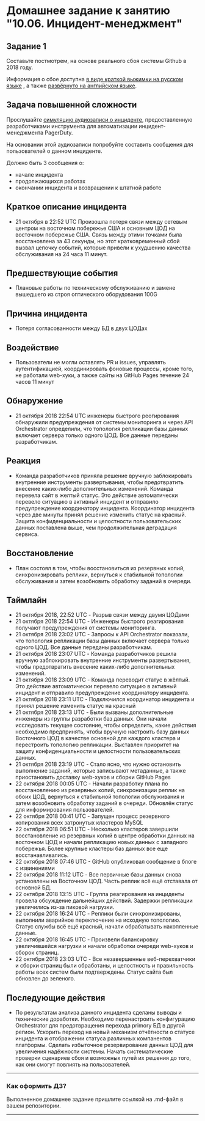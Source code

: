 # Домашнее задание к занятию "10.06. Инцидент-менеджмент"

## Задание 1

Составьте постмотрем, на основе реального сбоя системы Github в 2018 году.

Информация о сбое доступна [в виде краткой выжимки на русском языке](https://habr.com/ru/post/427301/) , а
также [развёрнуто на английском языке](https://github.blog/2018-10-30-oct21-post-incident-analysis/).

## Задача повышенной сложности

Прослушайте [симуляцию аудиозаписи о инциденте](https://youtu.be/vw6I5DYWkNA?t=1), предоставленную 
разработчиками инструмента для автоматизации инцидент-менеджмента PagerDuty.

На основании этой аудиозаписи попробуйте составить сообщения для пользователей о данном инциденте.

Должно быть 3 сообщения о:
- начале инцидента
- продолжающихся работах
- окончании инцидента и возвращении к штатной работе


## Краткое описание инцидента
* 21 октября в 22:52 UTC Произошла потеря связи между сетевым центром на восточном побережье США и основным ЦОД на восточном побережье США. Связь между этими точками была восстановлена за 43 секунды, но этот кратковременный сбой вызвал цепочку событий, которые привели к ухудшению качества обслуживания на 24 часа 11 минут.

## Предшествующие события
* Плановые работы по техническому обслуживанию и замене вышедшего из строя оптического оборудования 100G

## Причина инцидента
* Потеря согласованности между БД в двух ЦОДах

## Воздействие
* Пользователи не могли оставлять PR и issues, управлять аутентификацией, координировать фоновые процессы, кроме того, не работали web-хуки, а также сайты на GitHub Pages течение 24 часов 11 минут

## Обнаружение
* 21 октября 2018 22:54 UTC инженеры быстрого реогирования обнаружили предупреждения от системы мониторинга и через API Orchestrator определили, что топология репликации базы данных включает сервера только одного ЦОД. Все данные переданы разработчикам.

## Реакция
* Команда разработчиков приняла решение вручную заблокировать внутренние инструменты развертывания, чтобы предотвратить внесение каких-либо дополнительных изменений. Команда перевела сайт в желтый статус. Это действие автоматически перевело ситуацию в активный инцидент и отправило предупреждение координатору инцидента. Координатор инцидента через две минуты принял решение изменить статус на красный. Защита конфиденциальности и целостности пользовательских данных поставлена выше, чем продолжительная деградация сервиса.

## Восстановление
* План состоял в том, чтобы восстановиться из резервных копий, синхронизировать реплики, вернуться к стабильной топологии обслуживания и затем возобновить обработку заданий в очереди.

## Таймлайн
* 21 октября 2018, 22:52 UTC - Разрыв связи между двумя ЦОДами
* 21 октября 2018 22:54 UTC - Инженеры быстрого реагирования получают предупреждения от системы мониторинга.
* 21 октября 2018 23:02 UTC - Запросы к API Orchestrator показали, что топология репликации базы данных включает сервера только одного ЦОД. Все данные переданы разработчикам.
* 21 октября 2018 23:07 UTC - Команда разработчиков решила вручную заблокировать внутренние инструменты развертывания, чтобы предотвратить внесение каких-либо дополнительных изменений.
* 21 октября 2018 23:09 UTC - Команда переводит статус в жёлтый. Это действие автоматически перевело ситуацию в активный инцидент и отправило предупреждение координатору инцидента.
* 21 октября 2018 23:11 UTC - Подключился координатор инцидента и принял решение изменить статус на красный
* 21 октября 2018 23:13 UTC - Были вызваны дополнительные инженеры из группы разработки баз данных. Они начали исследовать текущее состояние, чтобы определить, какие действия необходимо предпринять, чтобы вручную настроить базу данных Восточного ЦОД в качестве основной для каждого кластера и перестроить топологию репликации. Выставлен приоритет на защиту конфиденциальности и целостности пользовательских данных.
* 21 октября 2018 23:19 UTC - Стало ясно, что нужно остановить выполнение заданий, которые записывают метаданные, а также приостановить доставку web-хуков и сборки GitHub Pages
* 22 октября 2018 00:05 UTC - Начали разработку плана по восстановлению из резервных копий, синхронизации реплик на обоих ЦОД, вернуться к стабильной топологии обслуживания и затем возобновить обработку заданий в очереди. Обновлён статус для информирования пользователей.
* 22 октября 2018 00:41 UTC - Запущен процесс резервного копирования всех затронутых кластеров MySQL
* 22 октября 2018 06:51 UTC - Несколько кластеров завершили восстановление из резервных копий в центре обработки данных на восточном ЦОД и начали репликацию новых данных с западного побережья. Более крупные кластеры баз данных все еще восстанавливались.
* 22 октября 2018 07:46 UTC - GitHub опубликовал сообщение в блоге с извинениями
* 22 октября 2018 11:12 UTC - Все первичные базы данных снова установлены на Восточном ЦОД. Часть реплик всё ещё отставала от основной БД.
* 22 октября 2018 13:15 UTC - Группа реагирования на инциденты провела обсуждение дальнейших действий. Задержки репликации увеличились из-за пиковой нагрузки.
* 22 октября 2018 16:24 UTC - Реплики были синхронизированы, выполнили аварийное переключение на исходную топологию. Статус службы всё ещё красный, начали обрабатывать накопленные данные.
* 22 октября 2018 16:45 UTC - Произвели балансировку увеличившейся нагрузки и начали обработки очереди web-хуков и сборок страниц.
* 22 октября 2018 23:03 UTC - Все незавершенные веб-перехватчики и сборки страниц были обработаны, и целостность и правильность работы всех систем были подтверждены. Статус сайта был обновлен до зеленого.

## Последующие действия
* По результатам анализа данного инцидента сделаны выводы и технические доработки. Необходимо перенастроить конфигурацию Orchestrator для предотвращения перехода primory БД в другой регион. Ускорить переход на новый механизм отчётности о статусе инцидента и отображении статуса различных компанентов платформы. Сделать избыточное резервирование данных ЦОД для увеличения надёжности системы. Начать систематические проверки сценариев сбоя и возможных путей их решения до того, как они смогут повлиять на пользователей.

---

### Как оформить ДЗ?

Выполненное домашнее задание пришлите ссылкой на .md-файл в вашем репозитории.

---
